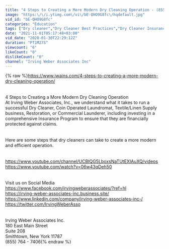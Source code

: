 ```yaml
---
title: "4 Steps to Creating a More Modern Dry Cleaning Operation - (855) 764 - 7406 - IWA"
image: "https:\/\/i.ytimg.com\/vi\/bE-QHO9G8fc\/hqdefault.jpg"
vid_id: "bE-QHO9G8fc"
categories: "Education"
tags: ["Dry cleaner","Dry Cleaner Best Practices","Dry Cleaner Insurance"]
date: "2021-11-01T05:17:48+03:00"
vid_date: "2020-01-30T22:29:12Z"
duration: "PT1M27S"
viewcount: "6"
likeCount: "0"
dislikeCount: "0"
channel: "Irving Weber Associates Inc"
---
```

{% raw %}<a rel="nofollow" target="blank" href="https://www.iwains.com/4-steps-to-creating-a-more-modern-dry-cleaning-operation/">https://www.iwains.com/4-steps-to-creating-a-more-modern-dry-cleaning-operation/</a><br /><br /><br />4 Steps to Creating a More Modern Dry Cleaning Operation<br />At Irving Weber Associates, Inc., we understand what it takes to run a successful Dry Cleaner, Coin Operated Laundromat, Textile/Linen Supply business, Restoration, or Commercial Launderer, including investing in a comprehensive Insurance Program to ensure that they are financially protected against claims.<br /><br /><br />Here are some steps that dry cleaners can take to create a more modern and efficient operation.<br /><br /><br /><a rel="nofollow" target="blank" href="https://www.youtube.com/channel/UCBIQG5LboxsNaTUtEXIAuXQ/videos">https://www.youtube.com/channel/UCBIQG5LboxsNaTUtEXIAuXQ/videos</a><br /><a rel="nofollow" target="blank" href="https://www.youtube.com/watch?v=06w43qDeh50">https://www.youtube.com/watch?v=06w43qDeh50</a><br /><br /><br />Visit us on Social Media<br /><a rel="nofollow" target="blank" href="https://www.facebook.com/irvingweberassociates/?ref=hl">https://www.facebook.com/irvingweberassociates/?ref=hl</a><br /><a rel="nofollow" target="blank" href="https://irving-weber-associates-inc.business.site/">https://irving-weber-associates-inc.business.site/</a><br /><a rel="nofollow" target="blank" href="https://www.linkedin.com/company/irving-weber-associates-inc-/">https://www.linkedin.com/company/irving-weber-associates-inc-/</a><br /><a rel="nofollow" target="blank" href="https://twitter.com/IrvingWeberAsso">https://twitter.com/IrvingWeberAsso</a><br /><br /><br />Irving Weber Associates Inc.<br />180 East Main Street<br />Suite 208<br />Smithtown, New York 11787<br />(855) 764 - 7406{% endraw %}
